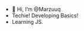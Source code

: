 - 👋 Hi, I’m @Marzuuq
- Techie! Developing Basics!
- Learning JS.

<!---
Marzuuq/Marzuuq is a ✨ special ✨ repository because its `README.md` (this file) appears on your GitHub profile.
You can click the Preview link to take a look at your changes.
--->
